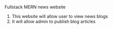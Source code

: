 Fullstack MERN news website

1) This website will allow user to view news blogs
2) It will allow admin to publish blog articles

